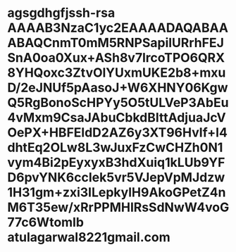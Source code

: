 # agsgdhgfjssh-rsa AAAAB3NzaC1yc2EAAAADAQABAAABAQCnmT0mM5RNPSapilURrhFEJSnA0oa0Xux+ASh8v7lrcoTPO6QRX8YHQoxc3ZtvOlYUxmUKE2b8+mxuD/2eJNUf5pAasoJ+W6XHNY06KgwQ5RgBonoScHPYy5O5tULVeP3AbEu4vMxm9CsaJAbuCbkdBIttAdjuaJcVOePX+HBFEldD2AZ6y3XT96HvIf+l4dhtEq2OLw8L3wJuxFzCwCHZh0N1vym4Bi2pEyxyxB3hdXuiq1kLUb9YFD6pvYNK6ccIek5vr5VJepVpMJdzw1H31gm+zxi3ILepkylH9AkoGPetZ4nM6T35ew/xRrPPMHlRsSdNwW4voG77c6Wtomlb atulagarwal8221gmail.com
